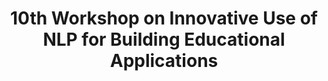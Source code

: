 ---
title: 10th Workshop on Innovative Use of NLP for Building Educational Applications
permalink: /bea/2015
redirect_from: /bea/10
redirect_to: https://www.cs.rochester.edu/~tetreaul/naacl-bea10.html
---